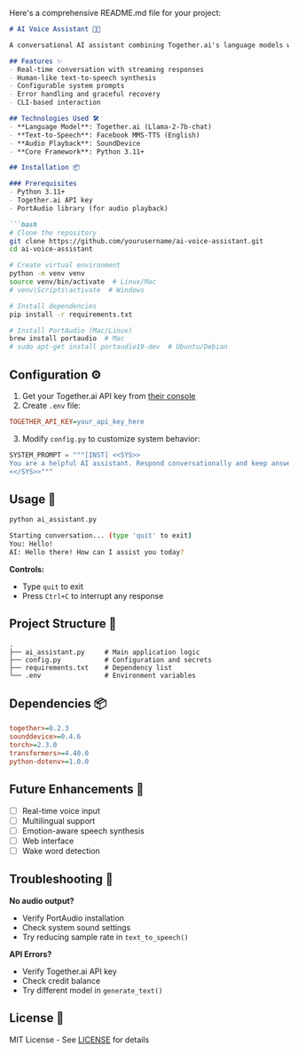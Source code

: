 Here's a comprehensive README.md file for your project:

```markdown
# AI Voice Assistant 🤖🎤

A conversational AI assistant combining Together.ai's language models with Hugging Face's text-to-speech capabilities for natural voice interactions.

## Features ✨
- Real-time conversation with streaming responses
- Human-like text-to-speech synthesis
- Configurable system prompts
- Error handling and graceful recovery
- CLI-based interaction

## Technologies Used 🛠️
- **Language Model**: Together.ai (Llama-2-7b-chat)
- **Text-to-Speech**: Facebook MMS-TTS (English)
- **Audio Playback**: SoundDevice
- **Core Framework**: Python 3.11+

## Installation 📦

### Prerequisites
- Python 3.11+
- Together.ai API key
- PortAudio library (for audio playback)

```bash
# Clone the repository
git clone https://github.com/yourusername/ai-voice-assistant.git
cd ai-voice-assistant

# Create virtual environment
python -m venv venv
source venv/bin/activate  # Linux/Mac
# venv\Scripts\activate  # Windows

# Install dependencies
pip install -r requirements.txt

# Install PortAudio (Mac/Linux)
brew install portaudio  # Mac
# sudo apt-get install portaudio19-dev  # Ubuntu/Debian
```

## Configuration ⚙️

1. Get your Together.ai API key from [their console](https://api.together.ai/)
2. Create `.env` file:
```ini
TOGETHER_API_KEY=your_api_key_here
```

3. Modify `config.py` to customize system behavior:
```python
SYSTEM_PROMPT = """[INST] <<SYS>>
You are a helpful AI assistant. Respond conversationally and keep answers brief.
<</SYS>>"""
```

## Usage 🚀
```bash
python ai_assistant.py

Starting conversation... (type 'quit' to exit)
You: Hello! 
AI: Hello there! How can I assist you today?
```

**Controls:**
- Type `quit` to exit
- Press `Ctrl+C` to interrupt any response

## Project Structure 📂
```
.
├── ai_assistant.py     # Main application logic
├── config.py           # Configuration and secrets
├── requirements.txt    # Dependency list
└── .env                # Environment variables
```

## Dependencies 📦
```ini
together>=0.2.3
sounddevice>=0.4.6
torch>=2.3.0
transformers>=4.40.0
python-dotenv>=1.0.0
```

## Future Enhancements 🚧
- [ ] Real-time voice input
- [ ] Multilingual support
- [ ] Emotion-aware speech synthesis
- [ ] Web interface
- [ ] Wake word detection

## Troubleshooting 🔧
**No audio output?**
- Verify PortAudio installation
- Check system sound settings
- Try reducing sample rate in `text_to_speech()`

**API Errors?**
- Verify Together.ai API key
- Check credit balance
- Try different model in `generate_text()`

## License 📄
MIT License - See [LICENSE](LICENSE) for details
```

